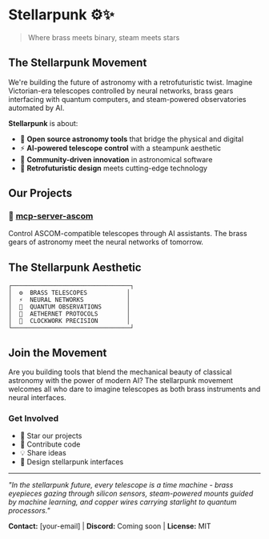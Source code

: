 # Stellarpunk ⚙️✨

> Where brass meets binary, steam meets stars

## The Stellarpunk Movement

We're building the future of astronomy with a retrofuturistic twist. Imagine Victorian-era telescopes controlled by neural networks, brass gears interfacing with quantum computers, and steam-powered observatories automated by AI.

**Stellarpunk** is about:
- 🔭 **Open source astronomy tools** that bridge the physical and digital
- ⚡ **AI-powered telescope control** with a steampunk aesthetic
- 🌌 **Community-driven innovation** in astronomical software
- 🎩 **Retrofuturistic design** meets cutting-edge technology

## Our Projects

### 🔧 [mcp-server-ascom](https://github.com/stellarpunk/mcp-server-ascom)
Control ASCOM-compatible telescopes through AI assistants. The brass gears of astronomy meet the neural networks of tomorrow.

## The Stellarpunk Aesthetic

```
┌─────────────────────────────────┐
│  ⚙️  BRASS TELESCOPES           │
│  ⚡  NEURAL NETWORKS            │
│  🌟  QUANTUM OBSERVATIONS       │
│  💨  AETHERNET PROTOCOLS        │
│  🔧  CLOCKWORK PRECISION        │
└─────────────────────────────────┘
```

## Join the Movement

Are you building tools that blend the mechanical beauty of classical astronomy with the power of modern AI? The stellarpunk movement welcomes all who dare to imagine telescopes as both brass instruments and neural interfaces.

### Get Involved
- 🌟 Star our projects
- 🔧 Contribute code
- 💡 Share ideas
- 🎨 Design stellarpunk interfaces

---

*"In the stellarpunk future, every telescope is a time machine - brass eyepieces gazing through silicon sensors, steam-powered mounts guided by machine learning, and copper wires carrying starlight to quantum processors."*

**Contact:** [your-email] | **Discord:** Coming soon | **License:** MIT